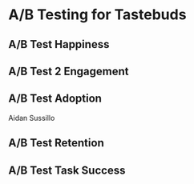 # A/B Testing for Tastebuds

## A/B Test Happiness

## A/B Test 2 Engagement

## A/B Test Adoption 
Aidan Sussillo

## A/B Test Retention

## A/B Test Task Success


